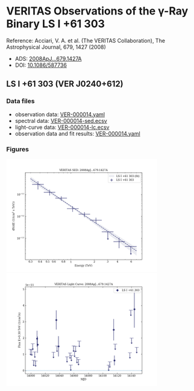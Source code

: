 # VERITAS Observations of the γ-Ray Binary LS I +61 303

Reference:
Acciari, V. A. et al. (The VERITAS Collaboration), The Astrophysical Journal, 679, 1427 (2008)

- ADS: [2008ApJ...679.1427A](http://adsabs.harvard.edu/abs/2008ApJ...679.1427A)
- DOI: [10.1086/587736](https://doi.org/10.1086/587736)

## LS I +61 303 (VER J0240+612)
### Data files

- observation data: [VER-000014.yaml](VER-000014.yaml)  
- spectral data: [VER-000014-sed.ecsv](VER-000014-sed.ecsv)  
- light-curve data: [VER-000014-lc.ecsv](VER-000014-lc.ecsv)  
- observation data and fit results: [VER-000014.yaml](VER-000014.yaml)  


### Figures

<img src="figures/2008ApJ...679.1427A-VER-14-1-sed.png" alt="drawing" width="400"/>
<img src="figures/2008ApJ...679.1427A-VER-14-1-lc.png" alt="drawing" width="400"/>



